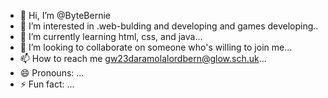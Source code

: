 - 👋 Hi, I’m @ByteBernie
- 👀 I’m interested in .web-bulding and developing and games developing..
- 🌱 I’m currently learning html, css, and java...
- 💞️ I’m looking to collaborate on someone who's willing to join me...
- 📫 How to reach me gw23daramolalordbern@glow.sch.uk...
- 😄 Pronouns: ...
- ⚡ Fun fact: ...

<!---
ByteBernie/ByteBernie is a ✨ special ✨ repository because its `README.md` (this file) appears on your GitHub profile.
You can click the Preview link to take a look at your changes.
--->
